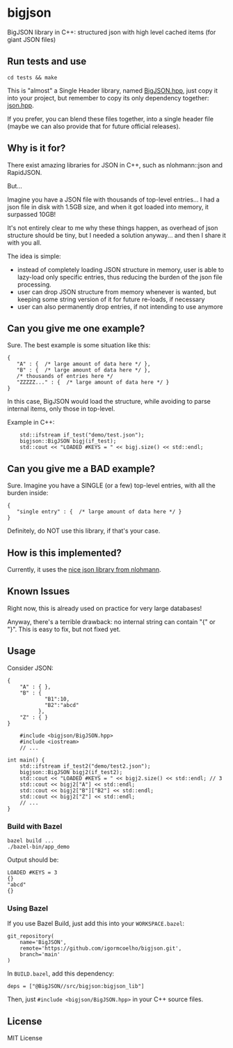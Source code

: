 # bigjson
BigJSON library in C++: structured json with high level cached items (for giant JSON files)

## Run tests and use

```
cd tests && make
```

This is "almost" a Single Header library, named [BigJSON.hpp](./src/bigjson/BigJSON.hpp), just copy it into your project, but remember to copy its only dependency together: [json.hpp](./libs/nlohmann/json.hpp).

If you prefer, you can blend these files together, into a single header file (maybe we can also provide that for future official releases).


## Why is it for?

There exist amazing libraries for JSON in C++, such as nlohmann::json and RapidJSON.

But...

Imagine you have a JSON file with thousands of top-level entries... 
I had a json file in disk with 1.5GB size, and when it got loaded into memory, it surpassed 10GB!

It's not entirely clear to me why these things happen, as overhead of json structure should be tiny, but I needed a solution anyway... and then I share it with you all.

The idea is simple: 

- instead of completely loading JSON structure in memory, user is able to lazy-load only specific entries, thus reducing the burden of the json file processing.
- user can drop JSON structure from memory whenever is wanted, but keeping some string version of it for future re-loads, if necessary
- user can also permanently drop entries, if not intending to use anymore

## Can you give me one example?

Sure. The best example is some situation like this:

```{json}
{
   "A" : {  /* large amount of data here */ },
   "B" : {  /* large amount of data here */ },
   /* thousands of entries here */
   "ZZZZZ..." : {  /* large amount of data here */ }
}
```

In this case, BigJSON would load the structure, while avoiding to parse internal items, only those in top-level.

Example in C++:

```{cpp}
    std::ifstream if_test("demo/test.json");
    bigjson::BigJSON bigj(if_test);
    std::cout << "LOADED #KEYS = " << bigj.size() << std::endl;
```

## Can you give me a BAD example?

Sure.
Imagine you have a SINGLE (or a few) top-level entries, with all the burden inside:

```{json}
{
   "single entry" : {  /* large amount of data here */ }
}
```

Definitely, do NOT use this library, if that's your case.

## How is this implemented?

Currently, it uses the [nice json library from nlohmann](https://github.com/nlohmann/json).

## Known Issues

Right now, this is already used on practice for very large databases!

Anyway, there's a terrible drawback: no internal string can contain "{" or "}". This is easy to fix, but not fixed yet. 

## Usage

Consider JSON:

```{.json}
{
    "A" : { },
    "B" : { 
            "B1":10,
            "B2":"abcd" 
          },
    "Z" : { }
}
```

```{.cpp}
    #include <bigjson/BigJSON.hpp>
    #include <iostream>
    // ...

int main() {
    std::ifstream if_test2("demo/test2.json");
    bigjson::BigJSON bigj2(if_test2);
    std::cout << "LOADED #KEYS = " << bigj2.size() << std::endl; // 3
    std::cout << bigj2["A"] << std::endl;
    std::cout << bigj2["B"]["B2"] << std::endl;
    std::cout << bigj2["Z"] << std::endl;
    // ...
}
```

### Build with Bazel

```
bazel build ...
./bazel-bin/app_demo
```

Output should be:
```
LOADED #KEYS = 3
{}
"abcd"
{}
```

### Using Bazel
If you use Bazel Build, just add this into your `WORKSPACE.bazel`:

```
git_repository(
    name='BigJSON',
    remote='https://github.com/igormcoelho/bigjson.git',
    branch='main'
)
```

In `BUILD.bazel`, add this dependency:
```
deps = ["@BigJSON//src/bigjson:bigjson_lib"]
```

Then, just `#include <bigjson/BigJSON.hpp>` in your C++ source files.

## License

MIT License
